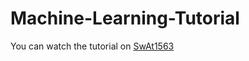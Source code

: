 # Machine-Learning-Tutorial
You can watch the tutorial on [SwAt1563](https://www.youtube.com/watch?v=Y-aaf1xxakY&list=PLYgImg3VllLrt9JjYw52kWXRyBLlYqBjc)

